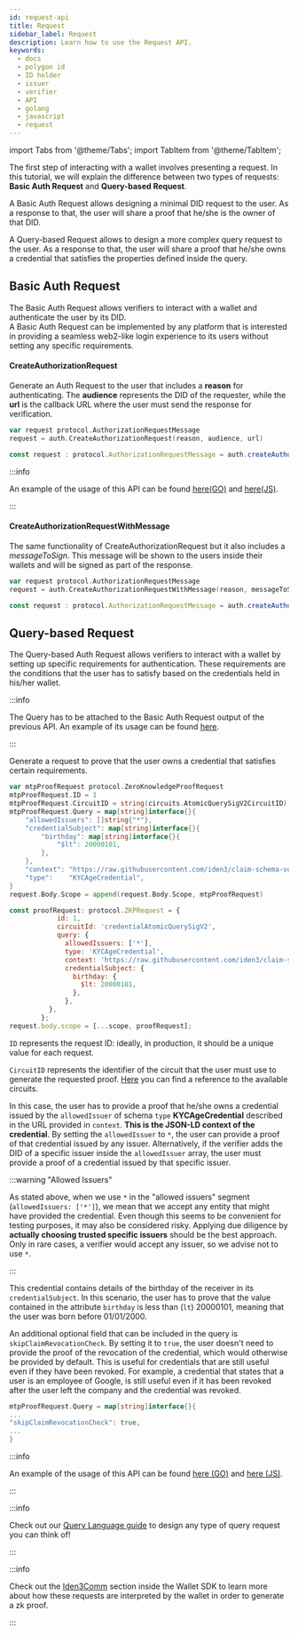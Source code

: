 ```yaml
---
id: request-api
title: Request
sidebar_label: Request
description: Learn how to use the Request API.
keywords:
  - docs
  - polygon id
  - ID holder
  - issuer
  - verifier
  - API
  - golang
  - javascript
  - request
---
```


import Tabs from '@theme/Tabs';
import TabItem from '@theme/TabItem';

The first step of interacting with a wallet involves presenting a request. In this tutorial, we will explain the difference between two types of requests: **Basic Auth Request** and **Query-based Request**.

A Basic Auth Request allows designing a minimal DID request to the user. As a response to that, the user will share a proof that he/she is the owner of that DID.

A Query-based Request allows to design a more complex query request to the user. As a response to that, the user will share a proof that he/she owns a credential that satisfies the properties defined inside the query.

## Basic Auth Request

The Basic Auth Request allows verifiers to interact with a wallet and authenticate the user by its DID.  
A Basic Auth Request can be implemented by any platform that is interested in providing a seamless web2-like login experience to its users without setting any specific requirements.

#### CreateAuthorizationRequest

Generate an Auth Request to the user that includes a **reason** for authenticating. The **audience** represents the DID of the requester, while the **url** is the callback URL where the user must send the response for verification.

<Tabs>
<TabItem value="Golang">

```go
var request protocol.AuthorizationRequestMessage
request = auth.CreateAuthorizationRequest(reason, audience, url)
```

</TabItem>
<TabItem value="Javascript">

```js
const request : protocol.AuthorizationRequestMessage = auth.createAuthorizationRequest(reason, audience, url)
```

</TabItem>
</Tabs>

:::info

An example of the usage of this API can be found <ins>[here](https://github.com/0xPolygonID/tutorial-examples/blob/main/verifier-integration/go/index.go#L41)(GO)</ins> and <ins>[here](https://github.com/0xPolygonID/tutorial-examples/blob/main/verifier-integration/js/index.js#L39)(JS)</ins>.

:::

#### CreateAuthorizationRequestWithMessage

The same functionality of CreateAuthorizationRequest but it also includes a _messageToSign_. This message will be shown to the users inside their wallets and will be signed as part of the response.

<Tabs>
<TabItem value="Golang">

```go
var request protocol.AuthorizationRequestMessage
request = auth.CreateAuthorizationRequestWithMessage(reason, messageToSign, audience, url)
```

</TabItem>
<TabItem value="Javascript">

```js
const request : protocol.AuthorizationRequestMessage = auth.createAuthorizationRequestWithMessage(reason, messageToSign,audience, url)
```

</TabItem>
</Tabs>

## Query-based Request

The Query-based Auth Request allows verifiers to interact with a wallet by setting up specific requirements for authentication. These requirements are the conditions that the user has to satisfy based on the credentials held in his/her wallet.

:::info

The Query has to be attached to the Basic Auth Request output of the previous API. An example of its usage can be found <ins>[here](https://github.com/0xPolygonID/tutorial-examples/blob/main/verifier-integration/go/index.go#L47)</ins>.

:::

Generate a request to prove that the user owns a credential that satisfies certain requirements.

<Tabs>
<TabItem value="Golang">

```go
var mtpProofRequest protocol.ZeroKnowledgeProofRequest
mtpProofRequest.ID = 1
mtpProofRequest.CircuitID = string(circuits.AtomicQuerySigV2CircuitID)
mtpProofRequest.Query = map[string]interface{}{
	"allowedIssuers": []string{"*"},
	"credentialSubject": map[string]interface{}{
		"birthday": map[string]interface{}{
			"$lt": 20000101,
		},
	},
	"context": "https://raw.githubusercontent.com/iden3/claim-schema-vocab/main/schemas/json-ld/kyc-v3.json-ld",
	"type":    "KYCAgeCredential",
}
request.Body.Scope = append(request.Body.Scope, mtpProofRequest)
```

</TabItem>
<TabItem value="Javascript">

```js
const proofRequest: protocol.ZKPRequest = {
			id: 1,
			circuitId: 'credentialAtomicQuerySigV2',
			query: {
			  allowedIssuers: ['*'],
			  type: 'KYCAgeCredential',
			  context: 'https://raw.githubusercontent.com/iden3/claim-schema-vocab/main/schemas/json-ld/kyc-v3.json-ld',
			  credentialSubject: {
				birthday: {
				  $lt: 20000101,
				},
			  },
		  },
		};
request.body.scope = [...scope, proofRequest];
```

</TabItem>
</Tabs>

`ID` represents the request ID: ideally, in production, it should be a unique value for each request.

`CircuitID` represents the identifier of the circuit that the user must use to generate the requested proof. [Here](https://github.com/iden3/go-circuits/blob/39e45740df5eba9c70acfb1d89cc72f3285aadf8/circuits.go#L13) you can find a reference to the available circuits.

In this case, the user has to provide a proof that he/she owns a credential issued by the `allowedIssuer` of schema `type` **KYCAgeCredential** described in the URL provided in `context`. **This is the JSON-LD context of the credential**.
By setting the `allowedIssuer` to `*`, the user can provide a proof of that credential issued by any issuer. Alternatively, if the verifier adds the DID of a specific issuer inside the `allowedIssuer` array, the user must provide a proof of a credential issued by that specific issuer.

:::warning "Allowed Issuers"

As stated above, when we use `*` in the "allowed issuers" segment (`allowedIssuers: ['*']`), we mean that we accept any entity that might have provided the credential. Even though this seems to be convenient for testing purposes, it may also be considered risky. Applying due diligence by **actually choosing trusted specific issuers** should be the best approach. Only in rare cases, a verifier would accept any issuer, so we advise not to use `*`.

:::

This credential contains details of the birthday of the receiver in its `credentialSubject`. In this scenario, the user has to prove that the value contained in the attribute `birthday` is less than (`lt`) 20000101, meaning that the user was born before 01/01/2000.

An additional optional field that can be included in the query is `skipClaimRevocationCheck`. By setting it to `true`, the user doesn't need to provide the proof of the revocation of the credential, which would otherwise be provided by default.
This is useful for credentials that are still useful even if they have been revoked. For example, a credential that states that a user is an employee of Google, is still useful even if it has been revoked after the user left the company and the credential was revoked.

```go
mtpProofRequest.Query = map[string]interface{}{
...
"skipClaimRevocationCheck": true,
...
}
```

:::info

An example of the usage of this API can be found <ins>[here](https://github.com/0xPolygonID/tutorial-examples/blob/main/verifier-integration/go/index.go#L47) (GO)</ins> and <ins>[here](https://github.com/0xPolygonID/tutorial-examples/blob/main/verifier-integration/js/index.js#L49) (JS)</ins>.

:::

:::info

Check out our [<ins>Query Language guide</ins>](./zk-query-language.md) to design any type of query request you can think of!

:::

:::info

Check out the [<ins>Iden3Comm</ins>](/docs/wallet/wallet-sdk/polygonid-sdk/iden3comm/overview.md) section inside the Wallet SDK to learn more about how these requests are interpreted by the wallet in order to generate a zk proof.

:::
